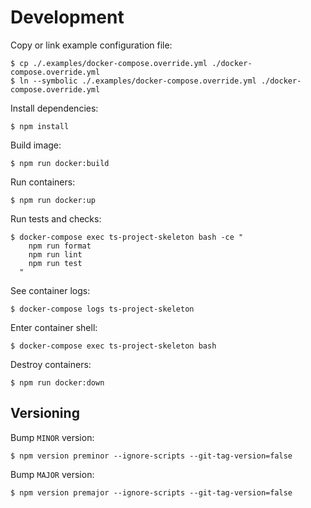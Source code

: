 # Development

Copy or link example configuration file:

```console
$ cp ./.examples/docker-compose.override.yml ./docker-compose.override.yml
$ ln --symbolic ./.examples/docker-compose.override.yml ./docker-compose.override.yml
```

Install dependencies:

```console
$ npm install
```

Build image:

```console
$ npm run docker:build
```

Run containers:

```console
$ npm run docker:up
```

Run tests and checks:

```console
$ docker-compose exec ts-project-skeleton bash -ce "
    npm run format
    npm run lint
    npm run test
  "
```

See container logs:

```console
$ docker-compose logs ts-project-skeleton
```

Enter container shell:

```console
$ docker-compose exec ts-project-skeleton bash
```

Destroy containers:

```console
$ npm run docker:down
```

## Versioning

Bump `MINOR` version:

```console
$ npm version preminor --ignore-scripts --git-tag-version=false
```

Bump `MAJOR` version:

```console
$ npm version premajor --ignore-scripts --git-tag-version=false
```
